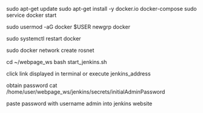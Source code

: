 sudo apt-get update
sudo apt-get install -y docker.io docker-compose
sudo service docker start

sudo usermod -aG docker $USER
newgrp docker

sudo systemctl restart docker

sudo docker network create rosnet

cd ~/webpage_ws
bash start_jenkins.sh

click link displayed in terminal or execute
jenkins_address


obtain password
cat /home/user/webpage_ws/jenkins/secrets/initialAdminPassword

paste password with username admin into jenkins website
